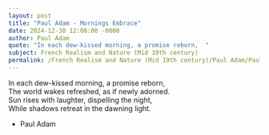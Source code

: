 ```yaml
---
layout: post
title: "Paul Adam - Mornings Embrace"
date: 2024-12-30 12:00:00 -0000
author: Paul Adam
quote: "In each dew-kissed morning, a promise reborn,  "
subject: French Realism and Nature (Mid 19th century)
permalink: /French Realism and Nature (Mid 19th century)/Paul Adam/Paul Adam - Mornings Embrace
---
```


In each dew-kissed morning, a promise reborn,  
The world wakes refreshed, as if newly adorned.  
Sun rises with laughter, dispelling the night,  
While shadows retreat in the dawning light.

- Paul Adam
